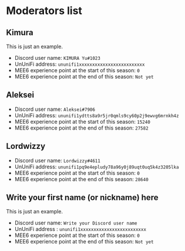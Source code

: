 # Moderators list

## Kimura

This is just an example.

- Discord user name: `KIMURA Yu#1023`
- UnUniFi address: `ununifi1xxxxxxxxxxxxxxxxxxxxxxxxx`
- MEE6 experience point at the start of this season: `0`
- MEE6 experience point at the end of this season: `Not yet`

## Aleksei

- Discord user name: `Aleksei#7906`
- UnUniFi address: `ununifi1ydtts8a9r5jr0qmls9cy60p2j9ewvg6mrnkh4z`
- MEE6 experience point at the start of this season: `15240`
- MEE6 experience point at the end of this season: `27582`

## Lordwizzy
- Discord user name: `Lordwizzy#4611`
- UnUniFi address: `ununifi1pq9e4epludy78a96y0j89uqt0uq5k4z3205lka`
- MEE6 experience point at the start of this season: `0`
- MEE6 experience point at the end of this season: `28640`



## Write your first name (or nickname) here

This is just an example.

- Discord user name: `Write your Discord user name`
- UnUniFi address : `ununifi1xxxxxxxxxxxxxxxxxxxxxxxxx`
- MEE6 experience point at the start of this season: `0`
- MEE6 experience point at the end of this season: `Not yet`
